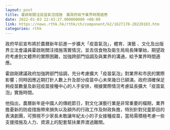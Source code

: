 ```yaml
---
layout: post
title: 霍啟剛關注疫苗氣泡措施　冀政府給予業界時間適應
date: 2022-01-03 22:43:27.000000000 +08:00
link: https://news.rthk.hk/rthk/ch/component/k2/1627178-20220103.htm
categories: rthk
---
```


政府早前宣布將於農曆新年前進一步擴大「疫苗氣泡」，體育、演藝 、文化及出版界立法會議員霍啟剛關注措施落實情況，並去信食物及衛生局局長陳肇始，期望政府考慮到文體界的實際困難，加強跨部門協調及與業界的溝通，給予業界時間適應。

霍啟剛建議政府加強跨部門協調，充分考慮擴大「疫苗氣泡」對業界和市民的實際影響；同時因應近期打針人數上升及部分疫苗中心未來幾日已額滿，政府須確保足夠疫苗數量及新冠疫苗接種中心的人手安排，根據實際情況考慮延長擴大「疫苗氣泡」實施時間。

他指出，農曆新年是中國人的傳統節日，對文化演藝行業是非常重要的檔期，業界擔憂新的防疫措施帶來損失以及額外的行政工作及財政負擔，特別針對兒童節目的表演劇團，可預視不少家長未敢讓年紀太小的子女接種疫苗，當局需積極考慮一些支援措施及人力、資源上的配套幫扶業界渡過難關。
